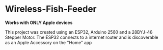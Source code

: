 # Wireless-Fish-Feeder

**Works with ONLY Apple devices**

This project was created using an ESP32, Arduino 2560 and a 28BYJ-48 Stepper Motor. The ESP32 connects to a internet router and is discoverable as an Apple Accessory on the "Home" app
